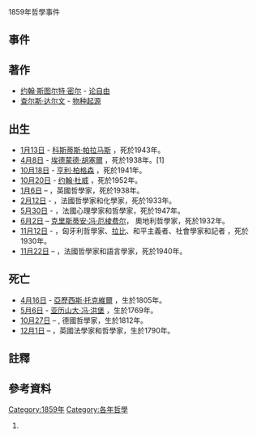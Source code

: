 1859年哲學事件

## 事件

## 著作

  - [约翰·斯图尔特·密尔](../Page/约翰·斯图尔特·密尔.md "wikilink") - [论自由](../Page/论自由.md "wikilink")
  - [查尔斯·达尔文](../Page/查尔斯·达尔文.md "wikilink") - [物种起源](../Page/物种起源.md "wikilink")

## 出生

  - [1月13日](../Page/1月13日.md "wikilink") - [科斯蒂斯·帕拉马斯](https://zh.wikipedia.org/wiki/科斯蒂斯·帕拉马斯 "wikilink") ，死於1943年。
  - [4月8日](../Page/4月8日.md "wikilink") - [埃德蒙德·胡塞爾](../Page/埃德蒙德·胡塞爾.md "wikilink") ，死於1938年。\[1\]
  - [10月18日](../Page/10月18日.md "wikilink") - [亨利·柏格森](../Page/亨利·柏格森.md "wikilink") ，死於1941年。
  - [10月20日](../Page/10月20日.md "wikilink") - [约翰·杜威](../Page/约翰·杜威.md "wikilink") ，死於1952年。
  - [1月6日](../Page/1月6日.md "wikilink") – ，英國哲學家，死於1938年。
  - [2月12日](../Page/2月12日.md "wikilink") - ，法國哲學家和化學家，死於1933年。
  - [5月30日](../Page/5月30日.md "wikilink") - ，法國心理學家和哲學家，死於1947年。
  - [6月2日](../Page/6月2日.md "wikilink") – [克里斯蒂安·冯·厄棱费尔](../Page/克里斯蒂安·冯·厄棱费尔.md "wikilink")， 奧地利哲學家，死於1932年。
  - [11月12日](../Page/11月12日.md "wikilink") - ，匈牙利哲學家、[拉比](https://zh.wikipedia.org/wiki/拉比 "wikilink")、和平主義者、社會學家和記者 ，死於1930年。
  - [11月22日](https://zh.wikipedia.org/wiki/11月22日 "wikilink") – ，法國哲學家和語言學家，死於1940年。

## 死亡

  - [4月16日](../Page/4月16日.md "wikilink") - [亞歷西斯·托克維爾](../Page/亞歷西斯·托克維爾.md "wikilink") ，生於1805年。
  - [5月6日](../Page/5月6日.md "wikilink") - [亚历山大·冯·洪堡](../Page/亚历山大·冯·洪堡.md "wikilink") ，生於1769年。
  - [10月27日](../Page/10月27日.md "wikilink") – , 德國哲學家，生於1812年。
  - [12月1日](../Page/12月1日.md "wikilink") – ，英國法學家和哲學家，生於1790年。

## 註釋

## 參考資料

[Category:1859年](https://zh.wikipedia.org/wiki/Category:1859年 "wikilink") [Category:各年哲學](https://zh.wikipedia.org/wiki/Category:各年哲學 "wikilink")

1.